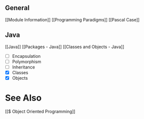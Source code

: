 ## General
[[Module Information]]
[[Programming Paradigms]]
[[Pascal Case]]


## Java
[[Java]]
[[Packages - Java]]
[[Classes and Objects - Java]]


- [ ] Encapsulation
- [ ] Polymorphism
- [ ] Inheritance
- [x] Classes
- [x] Objects

# See Also
[[$ Object Oriented Programming]]